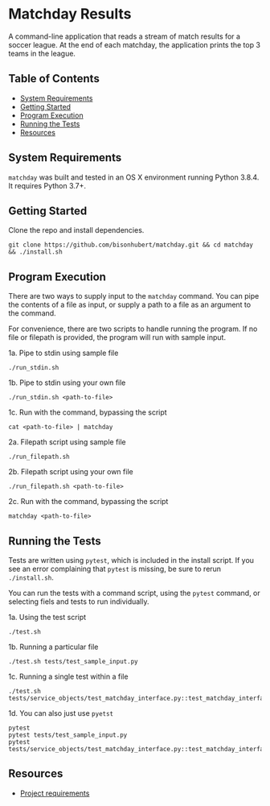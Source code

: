 # Matchday Results

A command-line application that reads a stream of match results for a soccer league. At the end of each matchday, the application prints the top 3 teams in the league.

## Table of Contents
* [System Requirements](#system-requirements)
* [Getting Started](#getting-started)
* [Program Execution](#program-execution)
* [Running the Tests](#running-the-tests)
* [Resources](#resources)

## System Requirements <a name="system-requirements"></a>
`matchday` was built and tested in an OS X environment running Python 3.8.4. It requires Python 3.7+.

## Getting Started <a name="getting-started"></a>
Clone the repo and install dependencies.
```
git clone https://github.com/bisonhubert/matchday.git && cd matchday && ./install.sh
```

## Program Execution <a name="program-execution"></a>
There are two ways to supply input to the `matchday` command. You can pipe the contents of a file as input, or supply a path to a file as an argument to the command.

For convenience, there are two scripts to handle running the program. If no file or filepath is provided, the program will run with sample input.

1a. Pipe to stdin using sample file
```
./run_stdin.sh
```

1b. Pipe to stdin using your own file 
```
./run_stdin.sh <path-to-file>
```

1c. Run with the command, bypassing the script
```
cat <path-to-file> | matchday
```

2a. Filepath script using sample file
```
./run_filepath.sh
```

2b. Filepath script using your own file
```
./run_filepath.sh <path-to-file>
```

2c. Run with the command, bypassing the script
```
matchday <path-to-file>
```

## Running the Tests <a name="running-the-tests"></a>
Tests are written using `pytest`, which is included in the install script. If you see an error complaining that `pytest` is missing, be sure to rerun `./install.sh`.

You can run the tests with a command script, using the `pytest` command, or selecting fiels and tests to run individually.

1a. Using the test script
```
./test.sh
```

1b. Running a particular file
```
./test.sh tests/test_sample_input.py
```

1c. Running a single test within a file
```
./test.sh tests/service_objects/test_matchday_interface.py::test_matchday_interface_init
```

1d. You can also just use `pyetst`
```
pytest
pytest tests/test_sample_input.py
pytest tests/service_objects/test_matchday_interface.py::test_matchday_interface_init
```

## Resources <a name="resources"></a>
* [Project requirements](./PROMPT.md)
